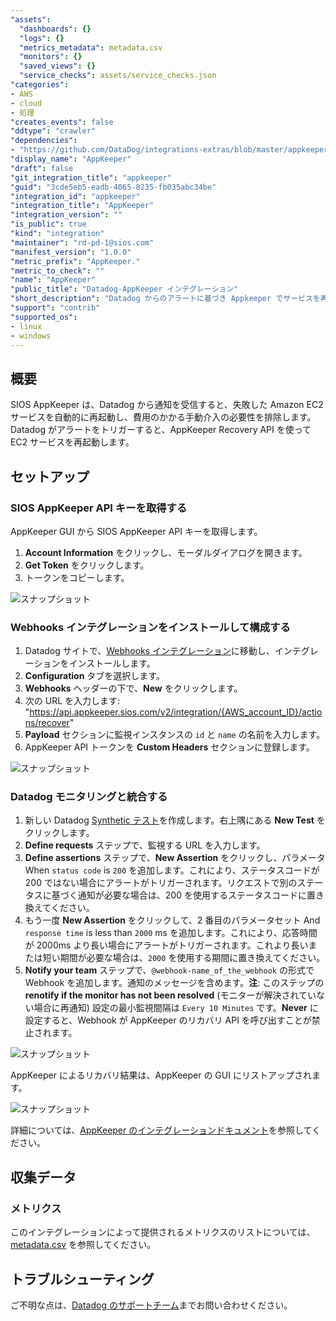 ```yaml
---
"assets":
  "dashboards": {}
  "logs": {}
  "metrics_metadata": metadata.csv
  "monitors": {}
  "saved_views": {}
  "service_checks": assets/service_checks.json
"categories":
- AWS
- cloud
- 処理
"creates_events": false
"ddtype": "crawler"
"dependencies":
- "https://github.com/DataDog/integrations-extras/blob/master/appkeeper/README.md"
"display_name": "AppKeeper"
"draft": false
"git_integration_title": "appkeeper"
"guid": "3cde5eb5-eadb-4065-8235-fb035abc34be"
"integration_id": "appkeeper"
"integration_title": "AppKeeper"
"integration_version": ""
"is_public": true
"kind": "integration"
"maintainer": "rd-pd-1@sios.com"
"manifest_version": "1.0.0"
"metric_prefix": "AppKeeper."
"metric_to_check": ""
"name": "AppKeeper"
"public_title": "Datadog-AppKeeper インテグレーション"
"short_description": "Datadog からのアラートに基づき Appkeeper でサービスを再起動"
"support": "contrib"
"supported_os":
- linux
- windows
---
```




## 概要

SIOS AppKeeper は、Datadog から通知を受信すると、失敗した Amazon EC2 サービスを自動的に再起動し、費用のかかる手動介入の必要性を排除します。Datadog がアラートをトリガーすると、AppKeeper Recovery API を使って EC2 サービスを再起動します。

## セットアップ

### SIOS AppKeeper API キーを取得する

AppKeeper GUI から SIOS AppKeeper API キーを取得します。

1. **Account Information** をクリックし、モーダルダイアログを開きます。
2. **Get Token** をクリックします。
3. トークンをコピーします。

![スナップショット][1]

### Webhooks インテグレーションをインストールして構成する

1. Datadog サイトで、[Webhooks インテグレーション][2]に移動し、インテグレーションをインストールします。
2. **Configuration** タブを選択します。
3. **Webhooks** ヘッダーの下で、**New** をクリックします。
4. 次の URL を入力します: "https://api.appkeeper.sios.com/v2/integration/{AWS_account_ID}/actions/recover"
5. **Payload** セクションに監視インスタンスの `id` と `name` の名前を入力します。
3. AppKeeper API トークンを **Custom Headers** セクションに登録します。

![スナップショット][3]

### Datadog モニタリングと統合する

1. 新しい Datadog [Synthetic テスト][4]を作成します。右上隅にある **New Test** をクリックします。
2. **Define requests** ステップで、監視する URL を入力します。
3. **Define assertions** ステップで、**New Assertion** をクリックし、パラメータ When `status code` is `200` を追加します。これにより、ステータスコードが 200 ではない場合にアラートがトリガーされます。リクエストで別のステータスに基づく通知が必要な場合は、200 を使用するステータスコードに置き換えてください。
4. もう一度 **New Assertion** をクリックして、2 番目のパラメータセット And `response time` is less than `2000` ms を追加します。これにより、応答時間が 2000ms より長い場合にアラートがトリガーされます。これより長いまたは短い期間が必要な場合は、`2000` を使用する期間に置き換えてください。
5. **Notify your team** ステップで、`@webhook-name_of_the_webhook` の形式で Webhook を追加します。通知のメッセージを含めます。**注**: このステップの **renotify if the monitor has not been resolved** (モニターが解決されていない場合に再通知) 設定の最小監視間隔は `Every 10 Minutes` です。**Never** に設定すると、Webhook が AppKeeper のリカバリ API を呼び出すことが禁止されます。

![スナップショット][5]

AppKeeper によるリカバリ結果は、AppKeeper の GUI にリストアップされます。

![スナップショット][6]

詳細については、[AppKeeper のインテグレーションドキュメント][7]を参照してください。

## 収集データ

### メトリクス

このインテグレーションによって提供されるメトリクスのリストについては、[metadata.csv][8] を参照してください。

## トラブルシューティング

ご不明な点は、[Datadog のサポートチーム][9]までお問い合わせください。

[1]: https://raw.githubusercontent.com/DataDog/integrations-extras/master/appkeeper/images/get_token.jpg
[2]: https://app.datadoghq.com/account/settings#integrations/webhooks
[3]: https://raw.githubusercontent.com/DataDog/integrations-extras/master/appkeeper/images/payload_header.jpg
[4]: https://app.datadoghq.com/synthetics/list
[5]: https://raw.githubusercontent.com/DataDog/integrations-extras/master/appkeeper/images/synthetic_test_params.png
[6]: https://raw.githubusercontent.com/DataDog/integrations-extras/master/appkeeper/images/history.jpg
[7]: https://sioscoati.zendesk.com/hc/en-us/articles/900000978443-Integration
[8]: https://github.com/DataDog/integrations-extras/blob/master/appkeeper/metadata.csv
[9]: https://docs.datadoghq.com/help/

